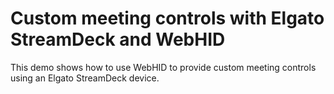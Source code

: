 # Custom meeting controls with Elgato StreamDeck and WebHID

This demo shows how to use WebHID to provide custom meeting controls
using an Elgato StreamDeck device.

